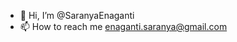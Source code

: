- 👋 Hi, I’m @SaranyaEnaganti
- 📫 How to reach me enaganti.saranya@gmail.com

<!---
SaranyaEnaganti/SaranyaEnaganti is a ✨ special ✨ repository because its `README.md` (this file) appears on your GitHub profile.
You can click the Preview link to take a look at your changes.
--->
